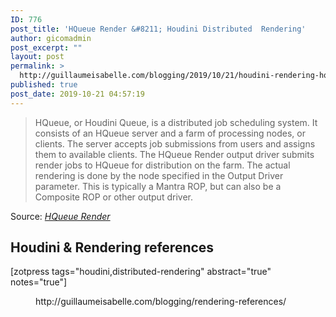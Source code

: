```yaml
---
ID: 776
post_title: 'HQueue Render &#8211; Houdini Distributed  Rendering'
author: gicomadmin
post_excerpt: ""
layout: post
permalink: >
  http://guillaumeisabelle.com/blogging/2019/10/21/houdini-rendering-hqueue-render/
published: true
post_date: 2019-10-21 04:57:19
---
```

> HQueue, or Houdini Queue, is a distributed job scheduling system. It consists of an HQueue server and a farm of processing nodes, or clients. The server accepts job submissions from users and assigns them to available clients. The HQueue Render output driver submits render jobs to HQueue for distribution on the farm. The actual rendering is done by the node specified in the Output Driver parameter. This is typically a Mantra ROP, but can also be a Composite ROP or other output driver.

Source: *[HQueue Render][1]*



<!-- wp:heading -->

## Houdini & Rendering references

<!-- /wp:heading -->

<!-- wp:shortcode --> [zotpress tags="houdini,distributed-rendering" abstract="true" notes="true"] 

<!-- /wp:shortcode -->

<!-- wp:core-embed/wordpress {"url":"http://guillaumeisabelle.com/blogging/rendering-references/","type":"wp-embed","providerNameSlug":"guillaume-isabelle-039-s-blog","className":""} --><figure class="wp-block-embed-wordpress wp-block-embed is-type-wp-embed is-provider-guillaume-isabelle-039-s-blog">

<div class="wp-block-embed__wrapper">
  http://guillaumeisabelle.com/blogging/rendering-references/
</div></figure> 

<!-- /wp:core-embed/wordpress -->

 [1]: https://www.sidefx.com/docs/houdini/nodes/out/hq_render.html